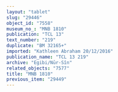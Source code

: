 ```yaml
---
layout: "tablet"
slug: "29446"
object_id: "7558"
museum_no_: "MNB 1810"
publication: "TCL 13"
text_number: "219"
duplicate: "BM 32165+"
imported: "Kathleen Abraham 20/12/2016"
publication_name: "TCL 13 219"
archive: "Egibi/Nūr-Sîn"
related_objects: "7577"
title: "MNB 1810"
previous_item: "29449"
---
```

